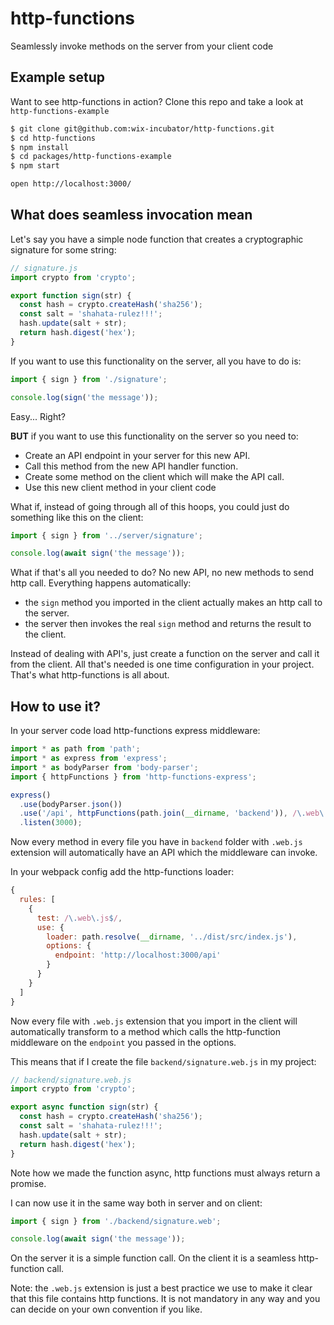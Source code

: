 # http-functions

Seamlessly invoke methods on the server from your client code

## Example setup

Want to see http-functions in action? Clone this repo and take a look at `http-functions-example`
```sh
$ git clone git@github.com:wix-incubator/http-functions.git
$ cd http-functions
$ npm install
$ cd packages/http-functions-example
$ npm start

open http://localhost:3000/
```

## What does seamless invocation mean

Let's say you have a simple node function that creates a cryptographic signature for some string:
```js
// signature.js
import crypto from 'crypto';

export function sign(str) {
  const hash = crypto.createHash('sha256');
  const salt = 'shahata-rulez!!!';
  hash.update(salt + str);
  return hash.digest('hex');
}
```

If you want to use this functionality on the server, all you have to do is:
```js
import { sign } from './signature';

console.log(sign('the message'));
```
Easy... Right?

**BUT** if you want to use this functionality on the server so you need to:
 * Create an API endpoint in your server for this new API.
 * Call this method from the new API handler function.
 * Create some method on the client which will make the API call.
 * Use this new client method in your client code

What if, instead of going through all of this hoops, you could just do something like this on the client:
```js
import { sign } from '../server/signature';

console.log(await sign('the message'));
```
What if that's all you needed to do? No new API, no new methods to send http call. Everything happens automatically:
 * the `sign` method you imported in the client actually makes an http call to the server.
 * the server then invokes the real `sign` method and returns the result to the client.

Instead of dealing with API's, just create a function on the server and call it from the client. All that's needed is one time configuration in your project. That's what http-functions is all about.

## How to use it?

In your server code load http-functions express middleware:
```js
import * as path from 'path';
import * as express from 'express';
import * as bodyParser from 'body-parser';
import { httpFunctions } from 'http-functions-express';

express()
  .use(bodyParser.json())
  .use('/api', httpFunctions(path.join(__dirname, 'backend')), /\.web\.js$/)
  .listen(3000);
```
Now every method in every file you have in `backend` folder with `.web.js` extension will automatically have an API which the middleware can invoke.

In your webpack config add the http-functions loader:
```js
{
  rules: [
    {
      test: /\.web\.js$/,
      use: {
        loader: path.resolve(__dirname, '../dist/src/index.js'),
        options: {
          endpoint: 'http://localhost:3000/api'
        }
      }
    }
  ]
}
```
Now every file with `.web.js` extension that you import in the client will automatically transform to a method which calls the http-function middleware on the `endpoint` you passed in the options.

This means that if I create the file `backend/signature.web.js` in my project:
```js
// backend/signature.web.js
import crypto from 'crypto';

export async function sign(str) {
  const hash = crypto.createHash('sha256');
  const salt = 'shahata-rulez!!!';
  hash.update(salt + str);
  return hash.digest('hex');
}
```
Note how we made the function async, http functions must always return a promise.

I can now use it in the same way both in server and on client:
```js
import { sign } from './backend/signature.web';

console.log(await sign('the message'));
```
On the server it is a simple function call. On the client it is a seamless http-function call.

Note: the `.web.js` extension is just a best practice we use to make it clear that this file contains http functions. It is not mandatory in any way and you can decide on your own convention if you like.
